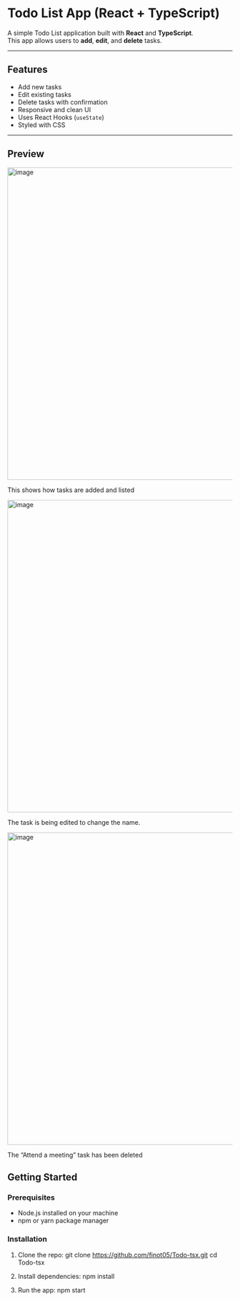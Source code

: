 # Todo List App (React + TypeScript)



A simple Todo List application built with **React** and **TypeScript**.  
This app allows users to **add**, **edit**, and **delete** tasks.

---

## Features

- Add new tasks
- Edit existing tasks
- Delete tasks with confirmation
- Responsive and clean UI
- Uses React Hooks (`useState`)
- Styled with CSS

---
## Preview

<img width="700" alt="image" src="https://github.com/user-attachments/assets/778d9dca-c228-490b-9abf-c23595836571" />
<p>This shows how tasks are added and listed</p>

<img width="700" alt="image" src="https://github.com/user-attachments/assets/c4bcc766-a500-4480-bae4-2109a338899e" />
<p>The task is being edited to change the name.</p>

<img width="700" alt="image" src="https://github.com/user-attachments/assets/95339933-4419-4643-85bc-55d4af73845e" />
<p>The “Attend a meeting” task has been deleted</p>

## Getting Started

### Prerequisites

- Node.js installed on your machine
- npm or yarn package manager

### Installation 

1. Clone the repo:
git clone https://github.com/finot05/Todo-tsx.git
cd Todo-tsx

2. Install dependencies:
npm install

3. Run the app:
npm start
